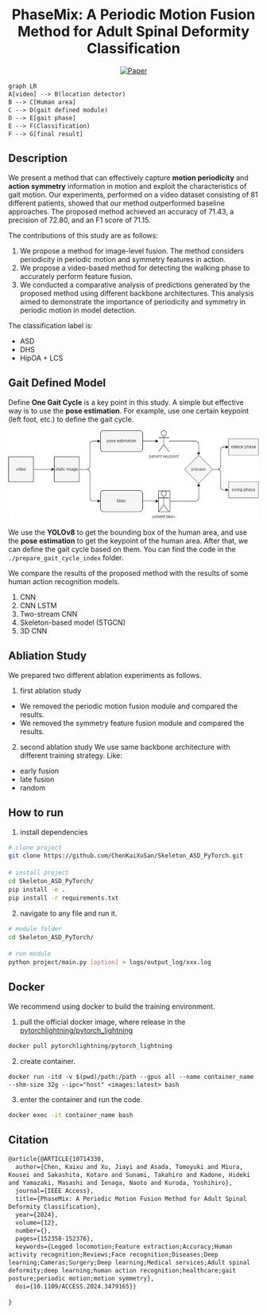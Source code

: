 <div align="center">    
 
# PhaseMix: A Periodic Motion Fusion Method for Adult Spinal Deformity Classification
  
[![Paper](https://open.ieee.org/wp-content/uploads/ieee-open-logo2x.png)](https://ieeexplore.ieee.org/document/10714330)

</div>
 
``` mermaid
graph LR
A[video] --> B(location detector)
B --> C[Human area]
C --> D(gait defined module)
D --> E[gait phase]
E --> F(Classification)
F --> G[final result]
```

## Description

We present a method that can effectively capture **motion periodicity** and **action symmetry** information in motion and exploit the characteristics of gait motion.
Our experiments, performed on a video dataset consisting of 81 different patients, showed that our method outperformed baseline approaches. 
The proposed method achieved an accuracy of 71.43, a precision of 72.80, and an F1 score of 71.15.

The contributions of this study are as follows:

1. We propose a method for image-level fusion. The method considers periodicity in periodic motion and symmetry features in action.
2. We propose a video-based method for detecting the walking phase to accurately perform feature fusion.
3. We conducted a comparative analysis of predictions generated by the proposed method using different backbone architectures. This analysis aimed to demonstrate the importance of periodicity and symmetry in periodic motion in model detection.

The classification label is:

- ASD
- DHS
- HipOA + LCS

## Gait Defined Model

Define **One Gait Cycle** is a key point in this study.
A simple but effective way is to use the **pose estimation**.
For example, use one certain keypoint (left foot, etc.) to define the gait cycle.

![define one gait cycle](images/gait_cycle.png)

We use the **YOLOv8** to get the bounding box of the human area, and use the **pose estimation** to get the keypoint of the human area.
After that, we can define the gait cycle based on them.
You can find the code in the `./prepare_gait_cycle_index` folder.

We compare the results of the proposed method with the results of some human action recognition models.
1. CNN 
2. CNN LSTM 
3. Two-stream CNN
4. Skeleton-based model (STGCN)
5. 3D CNN 

## Abliation Study 

We prepared two different ablation experiments as follows.
1. first ablation study
- We removed the periodic motion fusion module and compared the results.
- We removed the symmetry feature fusion module and compared the results.

2. second ablation study
We use same backbone architecture with different training strategy.
Like:
- early fusion
- late fusion
- random

## How to run

1. install dependencies

``` bash
# clone project   
git clone https://github.com/ChenKaiXuSan/Skeleton_ASD_PyTorch.git

# install project   
cd Skeleton_ASD_PyTorch/ 
pip install -e .   
pip install -r requirements.txt
```

2. navigate to any file and run it.

```bash
# module folder
cd Skeleton_ASD_PyTorch/

# run module 
python project/main.py [option] > logs/output_log/xxx.log 
```

## Docker  

We recommend using docker to build the training environment.

1. pull the official docker image, where release in the [pytorchlightning/pytorch_lightning](https://hub.docker.com/r/pytorchlightning/pytorch_lightning)

``` bash  
docker pull pytorchlightning/pytorch_lightning
```

2. create container.

``` bach  
docker run -itd -v $(pwd)/path:/path --gpus all --name container_name --shm-size 32g --ipc="host" <images:latest> bash 

```

3. enter the container and run the code.

``` bash  
docker exec -it container_name bash
```


## Citation

```
@article{@ARTICLE{10714330,
  author={Chen, Kaixu and Xu, Jiayi and Asada, Tomoyuki and Miura, Kousei and Sakashita, Kotaro and Sunami, Takahiro and Kadone, Hideki and Yamazaki, Masashi and Ienaga, Naoto and Kuroda, Yoshihiro},
  journal={IEEE Access}, 
  title={PhaseMix: A Periodic Motion Fusion Method for Adult Spinal Deformity Classification}, 
  year={2024},
  volume={12},
  number={},
  pages={152358-152376},
  keywords={Legged locomotion;Feature extraction;Accuracy;Human activity recognition;Reviews;Face recognition;Diseases;Deep learning;Cameras;Surgery;Deep learning;Medical services;Adult spinal deformity;deep learning;human action recognition;healthcare;gait posture;periodic motion;motion symmetry},
  doi={10.1109/ACCESS.2024.3479165}}

}
```
